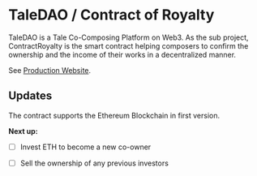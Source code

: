 # TaleDAO / Contract of Royalty

TaleDAO is a Tale Co-Composing Platform on Web3. 
As the sub project, ContractRoyalty is the smart contract 
helping composers to confirm the ownership and the income of their works in a decentralized manner.

See [Production Website](https://taledao.com).

## Updates

The contract supports the Ethereum Blockchain in first version.

**Next up:**

- [ ] Invest ETH to become a new co-owner
- [ ] Sell the ownership of any previous investors 


